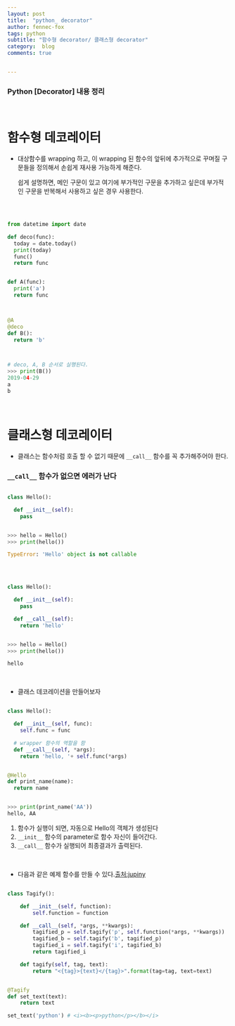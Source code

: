 ```yaml
---
layout: post
title:  "python_ decorator"
author: fennec-fox
tags: python
subtitle: "함수형 decorator/ 클래스형 decorator"
category:  blog
comments: true


---
```


### Python [Decorator] 내용 정리

<br>

# 함수형 데코레이터

- 대상함수를 wrapping 하고, 이 wrapping 된 함수의 앞뒤에 추가적으로 꾸며질 구문들을 정의해서 손쉽게 재사용 가능하게 해준다.

  쉽게 설명하면, 메인 구문이 있고 여기에 부가적인 구문을 추가하고 싶은데 부가적인 구문을 반복해서 사용하고 싶은 경우 사용한다.

<br>

```python

from datetime import date

def deco(func):
  today = date.today()
  print(today)
  func()
  return func


def A(func):
  print('a')
  return func



@A
@deco
def B():
  return 'b'



# deco, A, B 순서로 실행된다.  
>>> print(B())
2019-04-29
a
b

```

<br>

# 클래스형 데코레이터

- 클래스는 함수처럼 호출 할 수 없기 때문에 `__call__` 함수를 꼭 추가해주어야 한다.

### `__call__` 함수가 없으면 에러가 난다

```python

class Hello():

  def __init__(self):
    pass


>>> hello = Hello()
>>> print(hello())

TypeError: 'Hello' object is not callable

```

<br>

```python

class Hello():

  def __init__(self):
    pass

  def __call__(self):
    return 'hello'


>>> hello = Hello()
>>> print(hello())

hello

```

<br>

- 클래스 데코레이션을 만들어보자

```python

class Hello():

  def __init__(self, func):
    self.func = func

  # wrapper 함수의 역할을 함
  def __call__(self, *args):
    return 'hello, '+ self.func(*args)


@Hello
def print_name(name):
  return name


>>> print(print_name('AA'))
hello, AA

```

1. 함수가 실행이 되면, 자동으로 Hello의 객체가 생성된다
2. `__init__` 함수의 parameter로 함수 자신이 들어간다.
3. `__call__` 함수가 실행되어 최종결과가 출력된다.

<br>

- 다음과 같은 예제 함수를 만들 수 있다.[출처:jupiny](https://jupiny.com/2016/09/25/decorator-class/)

```python

class Tagify():

    def __init__(self, function):
        self.function = function

    def __call__(self, *args, **kwargs):
        tagified_p = self.tagify('p', self.function(*args, **kwargs))
        tagified_b = self.tagify('b', tagified_p)
        tagified_i = self.tagify('i', tagified_b)
        return tagified_i

    def tagify(self, tag, text):
        return "<{tag}>{text}</{tag}>".format(tag=tag, text=text)


@Tagify
def set_text(text):  
    return text

set_text('python') # <i><b><p>python</p></b></i>  

```
